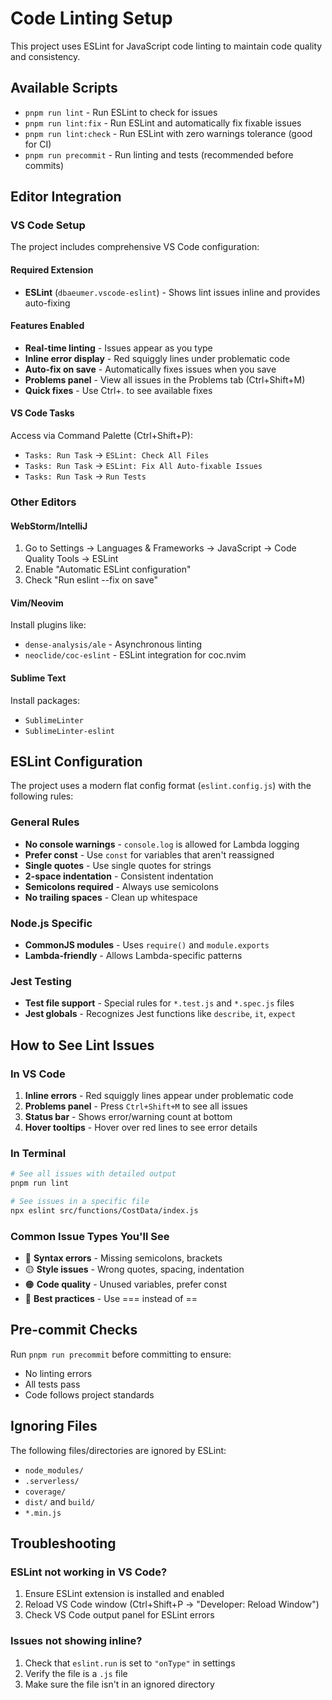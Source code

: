 # Code Linting Setup

This project uses ESLint for JavaScript code linting to maintain code quality and consistency.

## Available Scripts

- `pnpm run lint` - Run ESLint to check for issues
- `pnpm run lint:fix` - Run ESLint and automatically fix fixable issues
- `pnpm run lint:check` - Run ESLint with zero warnings tolerance (good for CI)
- `pnpm run precommit` - Run linting and tests (recommended before commits)

## Editor Integration

### VS Code Setup

The project includes comprehensive VS Code configuration:

#### Required Extension
- **ESLint** (`dbaeumer.vscode-eslint`) - Shows lint issues inline and provides auto-fixing

#### Features Enabled
- **Real-time linting** - Issues appear as you type
- **Inline error display** - Red squiggly lines under problematic code
- **Auto-fix on save** - Automatically fixes issues when you save
- **Problems panel** - View all issues in the Problems tab (Ctrl+Shift+M)
- **Quick fixes** - Use Ctrl+. to see available fixes

#### VS Code Tasks
Access via Command Palette (Ctrl+Shift+P):
- `Tasks: Run Task` → `ESLint: Check All Files`
- `Tasks: Run Task` → `ESLint: Fix All Auto-fixable Issues`
- `Tasks: Run Task` → `Run Tests`

### Other Editors

#### WebStorm/IntelliJ
1. Go to Settings → Languages & Frameworks → JavaScript → Code Quality Tools → ESLint
2. Enable "Automatic ESLint configuration"
3. Check "Run eslint --fix on save"

#### Vim/Neovim
Install plugins like:
- `dense-analysis/ale` - Asynchronous linting
- `neoclide/coc-eslint` - ESLint integration for coc.nvim

#### Sublime Text
Install packages:
- `SublimeLinter`
- `SublimeLinter-eslint`

## ESLint Configuration

The project uses a modern flat config format (`eslint.config.js`) with the following rules:

### General Rules
- **No console warnings** - `console.log` is allowed for Lambda logging
- **Prefer const** - Use `const` for variables that aren't reassigned
- **Single quotes** - Use single quotes for strings
- **2-space indentation** - Consistent indentation
- **Semicolons required** - Always use semicolons
- **No trailing spaces** - Clean up whitespace

### Node.js Specific
- **CommonJS modules** - Uses `require()` and `module.exports`
- **Lambda-friendly** - Allows Lambda-specific patterns

### Jest Testing
- **Test file support** - Special rules for `*.test.js` and `*.spec.js` files
- **Jest globals** - Recognizes Jest functions like `describe`, `it`, `expect`

## How to See Lint Issues

### In VS Code
1. **Inline errors** - Red squiggly lines appear under problematic code
2. **Problems panel** - Press `Ctrl+Shift+M` to see all issues
3. **Status bar** - Shows error/warning count at bottom
4. **Hover tooltips** - Hover over red lines to see error details

### In Terminal
```bash
# See all issues with detailed output
pnpm run lint

# See issues in a specific file
npx eslint src/functions/CostData/index.js
```

### Common Issue Types You'll See
- 🔴 **Syntax errors** - Missing semicolons, brackets
- 🟡 **Style issues** - Wrong quotes, spacing, indentation
- 🟠 **Code quality** - Unused variables, prefer const
- 🔵 **Best practices** - Use === instead of ==

## Pre-commit Checks

Run `pnpm run precommit` before committing to ensure:
- No linting errors
- All tests pass
- Code follows project standards

## Ignoring Files

The following files/directories are ignored by ESLint:
- `node_modules/`
- `.serverless/`
- `coverage/`
- `dist/` and `build/`
- `*.min.js`

## Troubleshooting

### ESLint not working in VS Code?
1. Ensure ESLint extension is installed and enabled
2. Reload VS Code window (Ctrl+Shift+P → "Developer: Reload Window")
3. Check VS Code output panel for ESLint errors

### Issues not showing inline?
1. Check that `eslint.run` is set to `"onType"` in settings
2. Verify the file is a `.js` file
3. Make sure the file isn't in an ignored directory
